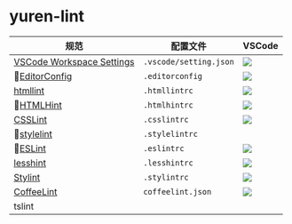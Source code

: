 # yuren-lint

|规范|配置文件|VSCode|
|---|---|---|
|[VSCode Workspace Settings](https://code.visualstudio.com/docs/getstarted/settings)|`.vscode/setting.json`|![](https://img.shields.io/badge/style-true-green.svg?label=default)|
|🏅[EditorConfig](http://editorconfig.org/)|`.editorconfig`|[![](https://img.shields.io/badge/style-true-green.svg?label=plugin)](https://marketplace.visualstudio.com/items?itemName=EditorConfig.EditorConfig)|
|[htmllint](https://github.com/htmllint/htmllint)|`.htmllintrc`|![](https://img.shields.io/badge/style-false-red.svg?label=plugin)|
|🏅[HTMLHint](https://github.com/yaniswang/HTMLHint)|`.htmlhintrc`|[![](https://img.shields.io/badge/style-true-green.svg?label=plugin)](https://marketplace.visualstudio.com/items?itemName=mkaufman.HTMLHint)|
|[CSSLint](https://github.com/CSSLint/csslint)|`.csslintrc`|![](https://img.shields.io/badge/style-false-red.svg?label=plugin)|
|🏅[stylelint](https://stylelint.io/)|`.stylelintrc`||
|🏅[ESLint](http://eslint.cn/)|`.eslintrc`|[![](https://img.shields.io/badge/style-true-green.svg?label=plugin)](https://marketplace.visualstudio.com/items?itemName=dbaeumer.vscode-eslint)|
|[lesshint](https://github.com/lesshint/lesshint)|`.lesshintrc`|![](https://img.shields.io/badge/style-false-red.svg?label=plugin)|
|[Stylint](https://simenb.github.io/stylint/)|`.stylintrc`|![](https://img.shields.io/badge/style-false-red.svg?label=plugin)|
|[CoffeeLint](http://www.coffeelint.org/)|`coffeelint.json`|[![](https://img.shields.io/badge/style-true-green.svg?label=plugin)](https://marketplace.visualstudio.com/items?itemName=slb235.vscode-coffeelint)|
|tslint|||
